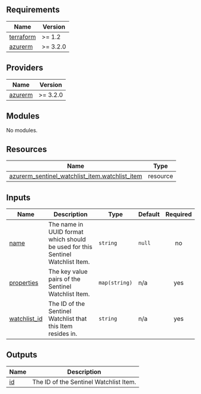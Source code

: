 <!-- BEGIN_TF_DOCS -->
## Requirements

| Name | Version |
|------|---------|
| <a name="requirement_terraform"></a> [terraform](#requirement\_terraform) | >= 1.2 |
| <a name="requirement_azurerm"></a> [azurerm](#requirement\_azurerm) | >= 3.2.0 |

## Providers

| Name | Version |
|------|---------|
| <a name="provider_azurerm"></a> [azurerm](#provider\_azurerm) | >= 3.2.0 |

## Modules

No modules.

## Resources

| Name | Type |
|------|------|
| [azurerm_sentinel_watchlist_item.watchlist_item](https://registry.terraform.io/providers/hashicorp/azurerm/latest/docs/resources/sentinel_watchlist_item) | resource |

## Inputs

| Name | Description | Type | Default | Required |
|------|-------------|------|---------|:--------:|
| <a name="input_name"></a> [name](#input\_name) | The name in UUID format which should be used for this Sentinel Watchlist Item. | `string` | `null` | no |
| <a name="input_properties"></a> [properties](#input\_properties) | The key value pairs of the Sentinel Watchlist Item. | `map(string)` | n/a | yes |
| <a name="input_watchlist_id"></a> [watchlist\_id](#input\_watchlist\_id) | The ID of the Sentinel Watchlist that this Item resides in. | `string` | n/a | yes |

## Outputs

| Name | Description |
|------|-------------|
| <a name="output_id"></a> [id](#output\_id) | The ID of the Sentinel Watchlist Item. |
<!-- END_TF_DOCS -->
